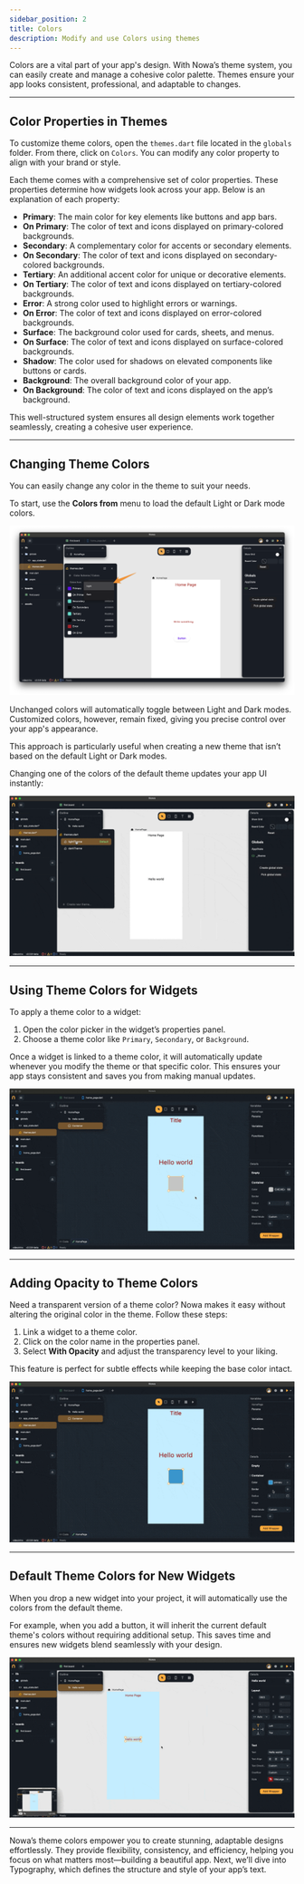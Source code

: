 ```yaml
---
sidebar_position: 2
title: Colors
description: Modify and use Colors using themes
---
```


Colors are a vital part of your app's design. With Nowa’s theme system, you can easily create and manage a cohesive color palette. Themes ensure your app looks consistent, professional, and adaptable to changes.

---

## **Color Properties in Themes**

To customize theme colors, open the `themes.dart` file located in the `globals` folder. From there, click on `Colors`. You can modify any color property to align with your brand or style.

Each theme comes with a comprehensive set of color properties. These properties determine how widgets look across your app. Below is an explanation of each property:

- **Primary**: The main color for key elements like buttons and app bars.
- **On Primary**: The color of text and icons displayed on primary-colored backgrounds.
- **Secondary**: A complementary color for accents or secondary elements.
- **On Secondary**: The color of text and icons displayed on secondary-colored backgrounds.
- **Tertiary**: An additional accent color for unique or decorative elements.
- **On Tertiary**: The color of text and icons displayed on tertiary-colored backgrounds.
- **Error**: A strong color used to highlight errors or warnings.
- **On Error**: The color of text and icons displayed on error-colored backgrounds.
- **Surface**: The background color used for cards, sheets, and menus.
- **On Surface**: The color of text and icons displayed on surface-colored backgrounds.
- **Shadow**: The color used for shadows on elevated components like buttons or cards.
- **Background**: The overall background color of your app.
- **On Background**: The color of text and icons displayed on the app’s background.

This well-structured system ensures all design elements work together seamlessly, creating a cohesive user experience.

---

## **Changing Theme Colors**

You can easily change any color in the theme to suit your needs. 

To start, use the **Colors from** menu to load the default Light or Dark mode colors. 

![](./img/colors-from.png)

Unchanged colors will automatically toggle between Light and Dark modes. Customized colors, however, remain fixed, giving you precise control over your app's appearance.

This approach is particularly useful when creating a new theme that isn’t based on the default Light or Dark modes.

Changing one of the colors of the default theme updates your app UI instantly: 

![](./img/change-colors.gif)


---

## **Using Theme Colors for Widgets**

To apply a theme color to a widget:

1. Open the color picker in the widget’s properties panel.
2. Choose a theme color like `Primary`, `Secondary`, or `Background`.

Once a widget is linked to a theme color, it will automatically update whenever you modify the theme or that specific color. This ensures your app stays consistent and saves you from making manual updates.

![](./img/container-theme.gif)

---

## **Adding Opacity to Theme Colors**

Need a transparent version of a theme color? Nowa makes it easy without altering the original color in the theme. Follow these steps:

1. Link a widget to a theme color.
2. Click on the color name in the properties panel.
3. Select **With Opacity** and adjust the transparency level to your liking.

This feature is perfect for subtle effects while keeping the base color intact.

![](./img/add-opacity.gif)

---

## **Default Theme Colors for New Widgets**

When you drop a new widget into your project, it will automatically use the colors from the default theme. 

For example, when you add a button, it will inherit the current default theme's colors without requiring additional setup. This saves time and ensures new widgets blend seamlessly with your design.

![](./img/button-theme.gif)

---

Nowa’s theme colors empower you to create stunning, adaptable designs effortlessly. They provide flexibility, consistency, and efficiency, helping you focus on what matters most—building a beautiful app. Next, we’ll dive into Typography, which defines the structure and style of your app’s text.